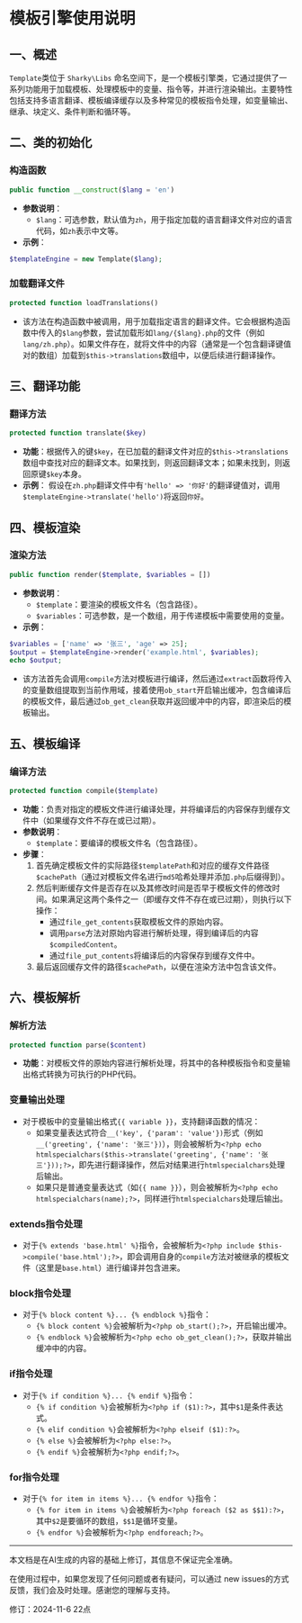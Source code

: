# 模板引擎使用说明

## 一、概述

`Template`类位于 `Sharky\Libs` 命名空间下，是一个模板引擎类，它通过提供了一系列功能用于加载模板、处理模板中的变量、指令等，并进行渲染输出。主要特性包括支持多语言翻译、模板编译缓存以及多种常见的模板指令处理，如变量输出、继承、块定义、条件判断和循环等。

## 二、类的初始化

### 构造函数

```php
public function __construct($lang = 'en')
```

- **参数说明**：
  - `$lang`：可选参数，默认值为`zh`，用于指定加载的语言翻译文件对应的语言代码，如`zh`表示中文等。
- **示例**：

```php
$templateEngine = new Template($lang);
```

### 加载翻译文件

```php
protected function loadTranslations()
```

- 该方法在构造函数中被调用，用于加载指定语言的翻译文件。它会根据构造函数中传入的`$lang`参数，尝试加载形如`lang/{$lang}.php`的文件（例如`lang/zh.php`）。如果文件存在，就将文件中的内容（通常是一个包含翻译键值对的数组）加载到`$this->translations`数组中，以便后续进行翻译操作。

## 三、翻译功能

### 翻译方法

```php
protected function translate($key)
```

- **功能**：根据传入的键`$key`，在已加载的翻译文件对应的`$this->translations`数组中查找对应的翻译文本。如果找到，则返回翻译文本；如果未找到，则返回原键`$key`本身。
- **示例**：
  假设在`zh.php`翻译文件中有`'hello' => '你好'`的翻译键值对，调用`$templateEngine->translate('hello')`将返回`你好`。

## 四、模板渲染

### 渲染方法

```php
public function render($template, $variables = [])
```

- **参数说明**：
  - `$template`：要渲染的模板文件名（包含路径）。
  - `$variables`：可选参数，是一个数组，用于传递模板中需要使用的变量。
- **示例**：

```php
$variables = ['name' => '张三', 'age' => 25];
$output = $templateEngine->render('example.html', $variables);
echo $output;
```

- 该方法首先会调用`compile`方法对模板进行编译，然后通过`extract`函数将传入的变量数组提取到当前作用域，接着使用`ob_start`开启输出缓冲，包含编译后的模板文件，最后通过`ob_get_clean`获取并返回缓冲中的内容，即渲染后的模板输出。

## 五、模板编译

### 编译方法

```php
protected function compile($template)
```

- **功能**：负责对指定的模板文件进行编译处理，并将编译后的内容保存到缓存文件中（如果缓存文件不存在或已过期）。
- **参数说明**：
  - `$template`：要编译的模板文件名（包含路径）。
- **步骤**：
  1. 首先确定模板文件的实际路径`$templatePath`和对应的缓存文件路径`$cachePath`（通过对模板文件名进行`md5`哈希处理并添加`.php`后缀得到）。
  2. 然后判断缓存文件是否存在以及其修改时间是否早于模板文件的修改时间。如果满足这两个条件之一（即缓存文件不存在或已过期），则执行以下操作：
     - 通过`file_get_contents`获取模板文件的原始内容。
     - 调用`parse`方法对原始内容进行解析处理，得到编译后的内容`$compiledContent`。
     - 通过`file_put_contents`将编译后的内容保存到缓存文件中。
  3. 最后返回缓存文件的路径`$cachePath`，以便在渲染方法中包含该文件。

## 六、模板解析

### 解析方法

```php
protected function parse($content)
```

- **功能**：对模板文件的原始内容进行解析处理，将其中的各种模板指令和变量输出格式转换为可执行的PHP代码。

### 变量输出处理

- 对于模板中的变量输出格式`{{ variable }}`，支持翻译函数的情况：
  - 如果变量表达式符合`__('key', {'param': 'value'})`形式（例如`__('greeting', {'name': '张三'})`），则会被解析为`<?php echo htmlspecialchars($this->translate('greeting', {'name': '张三'}));?>`，即先进行翻译操作，然后对结果进行`htmlspecialchars`处理后输出。
  - 如果只是普通变量表达式（如`{{ name }}`），则会被解析为`<?php echo htmlspecialchars(name);?>`，同样进行`htmlspecialchars`处理后输出。

### extends指令处理

- 对于`{% extends 'base.html' %}`指令，会被解析为`<?php include $this->compile('base.html');?>`，即会调用自身的`compile`方法对被继承的模板文件（这里是`base.html`）进行编译并包含进来。

### block指令处理

- 对于`{% block content %}... {% endblock %}`指令：
  - `{% block content %}`会被解析为`<?php ob_start();?>`，开启输出缓冲。
  - `{% endblock %}`会被解析为`<?php echo ob_get_clean();?>`，获取并输出缓冲中的内容。

### if指令处理

- 对于`{% if condition %}... {% endif %}`指令：
  - `{% if condition %}`会被解析为`<?php if ($1):?>`，其中`$1`是条件表达式。
  - `{% elif condition %}`会被解析为`<?php elseif ($1):?>`。
  - `{% else %}`会被解析为`<?php else:?>`。
  - `{% endif %}`会被解析为`<?php endif;?>`。

### for指令处理

- 对于`{% for item in items %}... {% endfor %}`指令：
  - `{% for item in items %}`会被解析为`<?php foreach ($2 as $$1):?>`，其中`$2`是要循环的数组，`$$1`是循环变量。
  - `{% endfor %}`会被解析为`<?php endforeach;?>`。

---

本文档是在AI生成的内容的基础上修订，其信息不保证完全准确。

在使用过程中，如果您发现了任何问题或者有疑问，可以通过 new issues的方式反馈，我们会及时处理。感谢您的理解与支持。

修订：2024-11-6 22点
